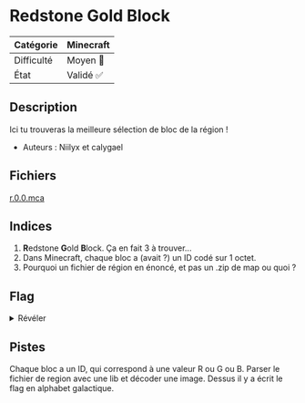 # Redstone Gold Block

| Catégorie  | Minecraft |
|------------|-----------|
| Difficulté | Moyen 🙂  |
| État       | Validé ✅ |
## Description

Ici tu trouveras la meilleure sélection de bloc de la région !

- Auteurs : Niilyx et calygael

## Fichiers
[r.0.0.mca](r.0.0.mca)

## Indices
1. **R**edstone **G**old **B**lock. Ça en fait 3 à trouver...
2. Dans Minecraft, chaque bloc a (avait ?) un ID codé sur 1 octet.
3. Pourquoi un fichier de région en énoncé, et pas un .zip de map ou quoi ?

## Flag
<details>
<summary>Révéler</summary>
<code>CYBN{JE_F4IS_D3S_M4IS0NS_3N_C0BBL3}</code> (case insensitive)
</details>

## Pistes
Chaque bloc a un ID, qui correspond à une valeur R ou G ou B. Parser le fichier de region avec une lib et décoder une image.
Dessus il y a écrit le flag en alphabet galactique.